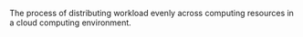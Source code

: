 The process of distributing workload evenly across computing resources in a cloud computing environment.